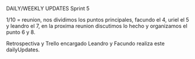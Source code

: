 DAILY/WEEKLY UPDATES Sprint 5

1/10 = reunion, nos dividimos los puntos principales, facundo el 4, uriel el 5 y leandro el 7, en la proxima reunion discutimos lo hecho y organizamos el punto 6 y 8. 

Retrospectiva y Trello encargado Leandro y Facundo realiza este dailyUpdates. 